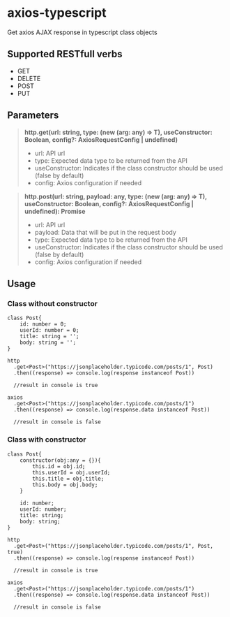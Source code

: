 # axios-typescript
Get axios AJAX response in typescript class objects

## Supported RESTfull verbs 
* GET
* DELETE
* POST
* PUT

## Parameters
> **http.get<T>(url: string, type: (new (arg: any) => T), useConstructor: Boolean, config?: AxiosRequestConfig | undefined)**
> * url: API url
> * type: Expected data type to be returned from the API 
> * useConstructor: Indicates if the class constructor should be used (false by default)
> * config: Axios configuration if needed
  
> **http.post<T>(url: string, payload: any, type: (new (arg: any) => T), useConstructor: Boolean, config?: AxiosRequestConfig | undefined): Promise<any>**
> * url: API url
> * payload: Data that will be put in the request body
> * type: Expected data type to be returned from the API 
> * useConstructor: Indicates if the class constructor should be used (false by default)
> * config: Axios configuration if needed
  
## Usage

### Class without constructor
```
class Post{
    id: number = 0;
    userId: number = 0;
    title: string = '';
    body: string = '';
}
```

```
http
  .get<Post>("https://jsonplaceholder.typicode.com/posts/1", Post)
  .then((response) => console.log(response instanceof Post))
  
  //result in console is true

axios
  .get<Post>("https://jsonplaceholder.typicode.com/posts/1")
  .then((response) => console.log(response.data instanceof Post))
  
  //result in console is false
```

### Class with constructor

```
class Post{
    constructor(obj:any = {}){
        this.id = obj.id;
        this.userId = obj.userId;
        this.title = obj.title;
        this.body = obj.body;
    }

    id: number;
    userId: number;
    title: string;
    body: string;
}
```

```
http
  .get<Post>("https://jsonplaceholder.typicode.com/posts/1", Post, true)
  .then((response) => console.log(response instanceof Post))
  
  //result in console is true

axios
  .get<Post>("https://jsonplaceholder.typicode.com/posts/1")
  .then((response) => console.log(response.data instanceof Post))
  
  //result in console is false
```
